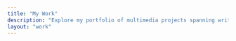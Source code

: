 ```yaml
---
title: "My Work"
description: "Explore my portfolio of multimedia projects spanning writing, audio, and visual storytelling."
layout: "work"
---
```



